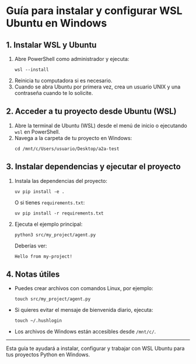 # Guía para instalar y configurar WSL Ubuntu en Windows

## 1. Instalar WSL y Ubuntu

1. Abre PowerShell como administrador y ejecuta:
   ```
   wsl --install
   ```
2. Reinicia tu computadora si es necesario.
3. Cuando se abra Ubuntu por primera vez, crea un usuario UNIX y una contraseña cuando te lo solicite.

## 2. Acceder a tu proyecto desde Ubuntu (WSL)

1. Abre la terminal de Ubuntu (WSL) desde el menú de inicio o ejecutando `wsl` en PowerShell.
2. Navega a la carpeta de tu proyecto en Windows:
   ```
   cd /mnt/c/Users/usuario/Desktop/a2a-test
   ```

## 3. Instalar dependencias y ejecutar el proyecto

1. Instala las dependencias del proyecto:
   ```
   uv pip install -e .
   ```
   O si tienes `requirements.txt`:
   ```
   uv pip install -r requirements.txt
   ```
2. Ejecuta el ejemplo principal:
   ```
   python3 src/my_project/agent.py
   ```
   Deberías ver:
   ```
   Hello from my-project!
   ```

## 4. Notas útiles
- Puedes crear archivos con comandos Linux, por ejemplo:
  ```
  touch src/my_project/agent.py
  ```
- Si quieres evitar el mensaje de bienvenida diario, ejecuta:
  ```
  touch ~/.hushlogin
  ```
- Los archivos de Windows están accesibles desde `/mnt/c/`.

---

Esta guía te ayudará a instalar, configurar y trabajar con WSL Ubuntu para tus proyectos Python en Windows.
